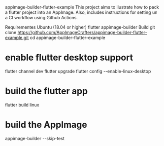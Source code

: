 appimage-builder-flutter-example
This project aims to ilustrate how to pack a flutter project into an AppImage. Also, includes instructions for setting un a CI workflow using Github Actions.

Requirementes
Ubuntu (18.04 or higher)
flutter
appimage-builder
Build
git clone https://github.com/AppImageCrafters/appimage-builder-flutter-example.git
cd appimage-builder-flutter-example

# enable flutter desktop support
flutter channel dev
flutter upgrade
flutter config --enable-linux-desktop

# build the flutter app
flutter build linux

# build the AppImage
appimage-builder --skip-test